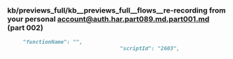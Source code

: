 ### kb/previews_full/kb__previews_full__flows__re-recording from your personal account@auth.har.part089.md.part001.md (part 002)

```md
     "functionName": "",
                                    "scriptId": "2603",
                         
```

```
